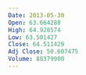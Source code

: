 ```yaml
---
Date: 2013-05-30
Open: 63.664288
High: 64.928574
Low: 63.501427
Close: 64.511429
Adj Close: 50.607475
Volume: 88379900
---
```

